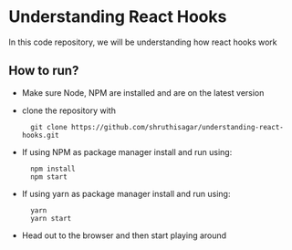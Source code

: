# Understanding React Hooks

In this code repository, we will be understanding how react hooks work

## How to run?

* Make sure Node, NPM are installed and are on the latest version

* clone the repository with

        git clone https://github.com/shruthisagar/understanding-react-hooks.git

* If using NPM as package manager install and run using:

        npm install
        npm start

* If using yarn as package manager install and run using:

        yarn
        yarn start

* Head out to the browser and then start playing around